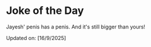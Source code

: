# Joke of the Day

<!-- #joke -->
Jayesh' penis has a penis. And it's still bigger than yours!

Updated on: [16/9/2025]
<!-- #jokeEnd -->